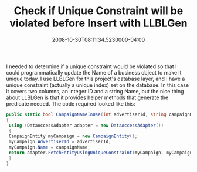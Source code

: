 ﻿---
title: Check if Unique Constraint will be violated before Insert with LLBLGen
date: "2008-10-30T08:11:34.5230000-04:00"
description: I needed to determine if a unique constraint would be violated so
featuredImage: img/check-if-unique-constraint-will-be-violated-before-insert-with-llblgen-featured.png
---

I needed to determine if a unique constraint would be violated so that I could programmatically update the Name of a business object to make it unique today. I use LLBLGen for this project's database layer, and I have a unique constraint (actually a unique index) set on the database. In this case it covers two columns, an integer ID and a string Name, but the nice thing about LLBLGen is that it provides helper methods that generate the predicate needed. The code required looked like this:

```csharp
public static bool CampaignNameInUse(int advertiserId, string campaignName)
{
 using (DataAccessAdapter adapter = new DataAccessAdapter())
 {
 CampaignEntity myCampaign = new CampaignEntity();
 myCampaign.AdvertiserId = advertiserId;
 myCampaign.Name = campaignName;
 return adapter.FetchEntityUsingUniqueConstraint(myCampaign, myCampaign.ConstructFilterForUCAdvertiserIdName());
 }
}

